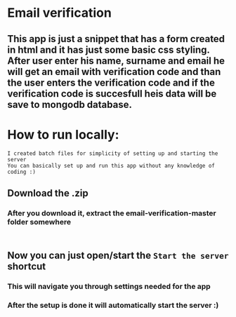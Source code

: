 # Email verification
## This app is just a snippet that has a form created in html and it has just some basic css styling. After user enter his name, surname and email he will get an email with verification code and than the user enters the verification code and if the verification code is succesfull heis data will be save to mongodb database.

# How to run locally:
``` I created batch files for simplicity of setting up and starting the server ``` <br>
``` You can basically set up and run this app without any knowledge of coding :) ```
## Download the .zip
### After you download it, extract the email-verification-master folder somewhere

## <br> Now you can just open/start the ```Start the server``` shortcut 
### This will navigate you through settings needed for the app
### After the setup is done it will automatically start the server :)

